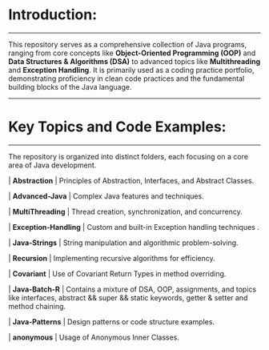 # Introduction:
---------------

This repository serves as a comprehensive collection of Java programs, ranging from core concepts like **Object-Oriented Programming (OOP)** and **Data Structures & Algorithms (DSA)** to advanced topics like **Multithreading** and **Exception Handling**.
It is primarily used as a coding practice portfolio, demonstrating proficiency in clean code practices and the fundamental building blocks of the Java language.

______________________________________________________________________________________________________________________________________________________________________________________________________________________________________________________________

# Key Topics and Code Examples:
-------------------------------

The repository is organized into distinct folders, each focusing on a core area of Java development.

| **Abstraction** | Principles of Abstraction, Interfaces, and Abstract Classes.

| **Advanced-Java** | Complex Java features and techniques.

| **MultiThreading** | Thread creation, synchronization, and concurrency.

| **Exception-Handling** | Custom and built-in Exception handling techniques .

| **Java-Strings** | String manipulation and algorithmic problem-solving.

| **Recursion** | Implementing recursive algorithms for efficiency.

| **Covariant** | Use of Covariant Return Types in method overriding.

| **Java-Batch-R** | Contains a mixture of DSA, OOP, assignments, and topics like interfaces, abstract && super && static keywords, getter & setter and method chaining.

| **Java-Patterns** | Design patterns or code structure examples.

| **anonymous** | Usage of Anonymous Inner Classes.

